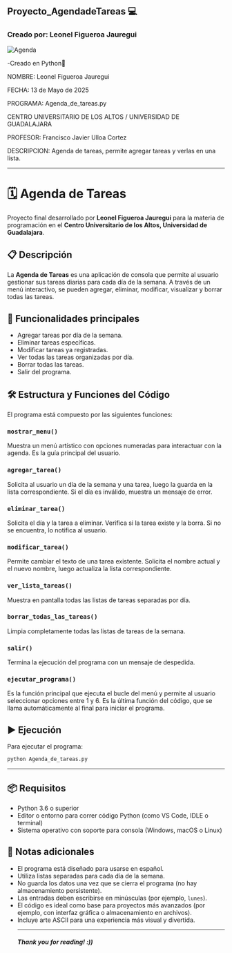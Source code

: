 ## Proyecto_AgendadeTareas 💻
### Creado por: Leonel Figueroa Jauregui
![Agenda](https://static.vecteezy.com/system/resources/thumbnails/007/059/682/small/to-do-list-concept-illustration-free-vector.jpg)

-Creado en Python🐍

NOMBRE: Leonel Figueroa Jauregui

FECHA: 13 de Mayo de 2025

PROGRAMA: Agenda_de_tareas.py

CENTRO UNIVERSITARIO DE LOS ALTOS / UNIVERSIDAD DE GUADALAJARA

PROFESOR: Francisco Javier Ulloa Cortez

DESCRIPCION: Agenda de tareas, permite agregar tareas y verlas en una lista.
_________________________________________________________________________________________________________________________________________________________________________________

# 🗓️ Agenda de Tareas

Proyecto final desarrollado por **Leonel Figueroa Jauregui** para la materia de programación en el **Centro Universitario de los Altos, Universidad de Guadalajara**.

## 📋 Descripción

La **Agenda de Tareas** es una aplicación de consola que permite al usuario gestionar sus tareas diarias para cada día de la semana. A través de un menú interactivo, se pueden agregar, eliminar, modificar, visualizar y borrar todas las tareas.

## 🎯 Funcionalidades principales

- Agregar tareas por día de la semana.
- Eliminar tareas específicas.
- Modificar tareas ya registradas.
- Ver todas las tareas organizadas por día.
- Borrar todas las tareas.
- Salir del programa.

## 🛠️ Estructura y Funciones del Código

El programa está compuesto por las siguientes funciones:

### `mostrar_menu()`
Muestra un menú artístico con opciones numeradas para interactuar con la agenda. Es la guía principal del usuario.

### `agregar_tarea()`
Solicita al usuario un día de la semana y una tarea, luego la guarda en la lista correspondiente. Si el día es inválido, muestra un mensaje de error.

### `eliminar_tarea()`
Solicita el día y la tarea a eliminar. Verifica si la tarea existe y la borra. Si no se encuentra, lo notifica al usuario.

### `modificar_tarea()`
Permite cambiar el texto de una tarea existente. Solicita el nombre actual y el nuevo nombre, luego actualiza la lista correspondiente.

### `ver_lista_tareas()`
Muestra en pantalla todas las listas de tareas separadas por día.

### `borrar_todas_las_tareas()`
Limpia completamente todas las listas de tareas de la semana.

### `salir()`
Termina la ejecución del programa con un mensaje de despedida.

### `ejecutar_programa()`
Es la función principal que ejecuta el bucle del menú y permite al usuario seleccionar opciones entre 1 y 6. Es la última función del código, que se llama automáticamente al final para iniciar el programa.

## ▶️ Ejecución

Para ejecutar el programa:

```bash
python Agenda_de_tareas.py
```
______________________________________________________________________________________________________________________________________________________________________________________________________________________________
## 📦 Requisitos

- Python 3.6 o superior  
- Editor o entorno para correr código Python (como VS Code, IDLE o terminal)  
- Sistema operativo con soporte para consola (Windows, macOS o Linux)  

## 🧠 Notas adicionales

- El programa está diseñado para usarse en español.  
- Utiliza listas separadas para cada día de la semana.  
- No guarda los datos una vez que se cierra el programa (no hay almacenamiento persistente).  
- Las entradas deben escribirse en minúsculas (por ejemplo, `lunes`).  
- El código es ideal como base para proyectos más avanzados (por ejemplo, con interfaz gráfica o almacenamiento en archivos).  
- Incluye arte ASCII para una experiencia más visual y divertida.  
  ____________________________________________________________________________________________________________________________________________________________________________________________________________________________________________________________________________________________________________________________________________________________
  ##### Thank you for reading! :))


